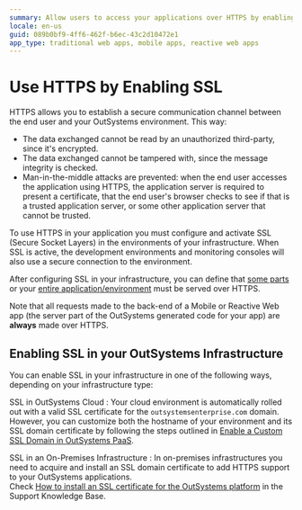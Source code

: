 ```yaml
---
summary: Allow users to access your applications over HTTPS by enabling SSL in your infrastructure.
locale: en-us
guid: 089b0bf9-4ff6-462f-b6ec-43c2d10472e1
app_type: traditional web apps, mobile apps, reactive web apps
---
```


# Use HTTPS by Enabling SSL

HTTPS allows you to establish a secure communication channel between the end user and your OutSystems environment. This way:

* The data exchanged cannot be read by an unauthorized third-party, since it's encrypted.
* The data exchanged cannot be tampered with, since the message integrity is checked.
* Man-in-the-middle attacks are prevented: when the end user accesses the application using HTTPS, the application server is required to present a certificate, that the end user's browser checks to see if that is a trusted application server, or some other application server that cannot be trusted.

To use HTTPS in your application you must configure and activate SSL (Secure Socket Layers) in the environments of your infrastructure. When SSL is active, the development environments and monitoring consoles will also use a secure connection to the environment.

After configuring SSL in your infrastructure, you can define that [some parts](<../../develop/security/secure-http-requests.md>) or your [entire application/environment](<enforce-https-security.md>) must be served over HTTPS.

Note that all requests made to the back-end of a Mobile or Reactive Web app (the server part of the OutSystems generated code for your app) are **always** made over HTTPS.

## Enabling SSL in your OutSystems Infrastructure

You can enable SSL in your infrastructure in one of the following ways, depending on your infrastructure type:

SSL in OutSystems Cloud
:   Your cloud environment is automatically rolled out with a valid SSL certificate for the `outsystemsenterprise.com` domain.  
    However, you can customize both the hostname of your environment and its SSL domain certificate by following the steps outlined in [Enable a Custom SSL Domain in OutSystems PaaS](<https://success.outsystems.com/Support/Enterprise_Customers/Installation/Enable_Custom_SSL_Domain_In_OutSystems_PaaS>).

SSL in an On-Premises Infrastructure
:   In on-premises infrastructures you need to acquire and install an SSL domain certificate to add HTTPS support to your OutSystems applications.  
    Check [How to install an SSL certificate for the OutSystems platform](<https://success.outsystems.com/Support/Enterprise_Customers/Installation/How_to_install_an_SSL_Certificate_for_the_OutSystems_platform>) in the Support Knowledge Base.
